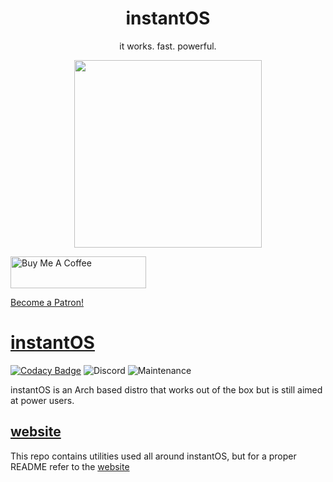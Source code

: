<div align="center">
    <h1>instantOS</h1>
    <p>it works. fast. powerful.</p>
    <img width="300" height="300" src="https://raw.githubusercontent.com/instantOS/instantLOGO/master/png/logo.png">
</div>

<p align="left">
<a href="https://www.buymeacoffee.com/paperbenni" target="_blank"><img src="https://cdn.buymeacoffee.com/buttons/default-blue.png" alt="Buy Me A Coffee" style="height: 51px !important;width: 217px !important;" ></a>
</p>

<a href="https://www.patreon.com/bePatron?u=8814964" data-patreon-widget-type="become-patron-button">Become a Patron!</a><script async src="https://c6.patreon.com/becomePatronButton.bundle.js"></script>

# [instantOS](https://instantos.github.io)

[![Codacy Badge](https://api.codacy.com/project/badge/Grade/a5ff3ab070e34744a0fd3f47c1a46a63)](https://app.codacy.com/gh/instantOS/instantOS?utm_source=github.com&utm_medium=referral&utm_content=instantOS/instantOS&utm_campaign=Badge_Grade_Settings)
![Discord](https://img.shields.io/discord/683782260071071764)
![Maintenance](https://img.shields.io/maintenance/yes/2020)

instantOS is an Arch based distro that works out of the box but is still aimed at power users. 

## [website](https://instantos.github.io)

This repo contains utilities used all around instantOS, but for a proper README refer to the [website](https://instantos.github.io)  

